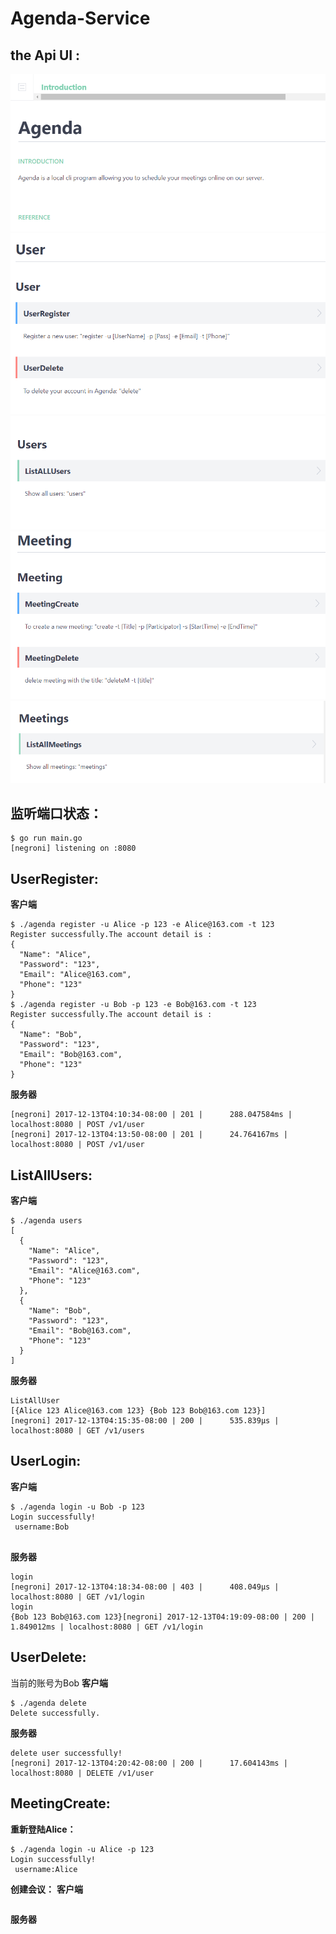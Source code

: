 # Agenda-Service

## **the Api UI :**</br>
![Image text](https://github.com/retoruto/Agenda-Service/blob/master/photos/1.png)
![Image text](https://github.com/retoruto/Agenda-Service/blob/master/photos/2.png)
![Image text](https://github.com/retoruto/Agenda-Service/blob/master/photos/3.png)
![Image text](https://github.com/retoruto/Agenda-Service/blob/master/photos/4.png)
![Image text](https://github.com/retoruto/Agenda-Service/blob/master/photos/5.png)

## **监听端口状态：**</br>
```
$ go run main.go
[negroni] listening on :8080

```
## **UserRegister:**</br>
**客户端**
```
$ ./agenda register -u Alice -p 123 -e Alice@163.com -t 123
Register successfully.The account detail is :
{
  "Name": "Alice",
  "Password": "123",
  "Email": "Alice@163.com",
  "Phone": "123"
}
$ ./agenda register -u Bob -p 123 -e Bob@163.com -t 123
Register successfully.The account detail is :
{
  "Name": "Bob",
  "Password": "123",
  "Email": "Bob@163.com",
  "Phone": "123"
}

```
**服务器**
```
[negroni] 2017-12-13T04:10:34-08:00 | 201 | 	 288.047584ms | localhost:8080 | POST /v1/user 
[negroni] 2017-12-13T04:13:50-08:00 | 201 | 	 24.764167ms | localhost:8080 | POST /v1/user 

```
## **ListAllUsers:**</br>
**客户端**
```
$ ./agenda users
[
  {
    "Name": "Alice",
    "Password": "123",
    "Email": "Alice@163.com",
    "Phone": "123"
  },
  {
    "Name": "Bob",
    "Password": "123",
    "Email": "Bob@163.com",
    "Phone": "123"
  }
]

```
**服务器**
```
ListAllUser
[{Alice 123 Alice@163.com 123} {Bob 123 Bob@163.com 123}]
[negroni] 2017-12-13T04:15:35-08:00 | 200 | 	 535.839µs | localhost:8080 | GET /v1/users 

```
## **UserLogin:**</br>
**客户端**
```
$ ./agenda login -u Bob -p 123
Login successfully!
 username:Bob


```
**服务器**
```
login
[negroni] 2017-12-13T04:18:34-08:00 | 403 | 	 408.049µs | localhost:8080 | GET /v1/login 
login
{Bob 123 Bob@163.com 123}[negroni] 2017-12-13T04:19:09-08:00 | 200 | 	 1.849012ms | localhost:8080 | GET /v1/login 

```
## **UserDelete:**</br>
当前的账号为Bob
**客户端**
```
$ ./agenda delete
Delete successfully.

```
**服务器**
```
delete user successfully!
[negroni] 2017-12-13T04:20:42-08:00 | 200 | 	 17.604143ms | localhost:8080 | DELETE /v1/user 
```
## **MeetingCreate:**</br>
**重新登陆Alice：**
```
$ ./agenda login -u Alice -p 123
Login successfully!
 username:Alice

```
**创建会议：**
**客户端**
```

```
**服务器**
```
```

